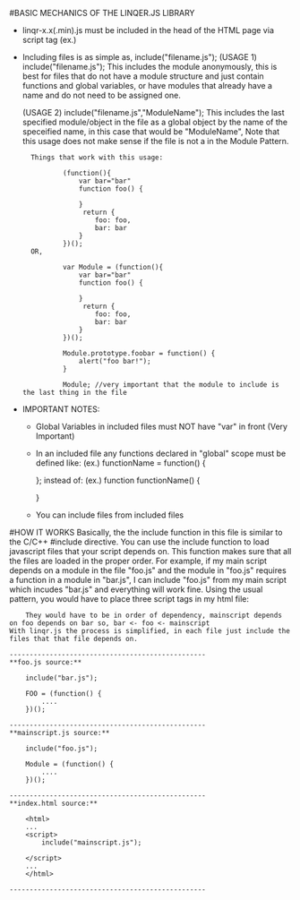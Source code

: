 #BASIC MECHANICS OF THE LINQER.JS LIBRARY
- linqr-x.x(.min).js must be included in the head of the HTML page via script tag
    (ex.) <script src="linqr-1.1.js"></script>

- Including files is as simple as, include("filename.js");
    (USAGE 1) include("filename.js");
        This includes the module anonymously, this is best for files that do not have a module structure and just contain functions and global variables,
        or have modules that already have a name and do not need to be assigned one.

    (USAGE 2) include("filename.js","ModuleName");
        This includes the last specified module/object in the file as a global object by the name of the speceified name, in this case that would be "ModuleName",
        Note that this usage does not make sense if the file is not a in the Module Pattern.

        Things that work with this usage:

                (function(){
                    var bar="bar"
                    function foo() {

                    }
                     return {
                        foo: foo,
                        bar: bar
                    }
                })();
        OR,

                var Module = (function(){
                    var bar="bar"
                    function foo() {

                    }
                     return {
                        foo: foo,
                        bar: bar
                    }
                })();

                Module.prototype.foobar = function() {
                    alert("foo bar!");
                }

                Module; //very important that the module to include is the last thing in the file

- IMPORTANT NOTES:
    - Global Variables in included files must NOT have "var" in front (Very Important)
    - In an included file any functions declared in "global" scope must be defined like:
        (ex.) functionName = function() {

        };
    instead of:
        (ex.) function functionName() {

        }
    - You can include files from included files

#HOW IT WORKS
        Basically, the the include function in this file is similar to the C/C++ #include directive. You can use the
    include function to load javascript files that your script depends on. This function makes sure that all the
    files are loaded in the proper order. For example, if my main script depends on a module in the file "foo.js"
    and the module in "foo.js" requires a function in a module in "bar.js", I can include "foo.js" from my main
    script which incudes "bar.js" and everything will work fine.
        Using the usual pattern, you would have to place three script tags in my html file:
            <script src="bar.js"></script>
            <script src="foo.js"></script>
            <script src="mainscript.js"></script>


        They would have to be in order of dependency, mainscript depends on foo depends on bar so, bar <- foo <- mainscript
    With linqr.js the process is simplified, in each file just include the files that that file depends on.

    -------------------------------------------------
    **foo.js source:**

        include("bar.js");

        FOO = (function() {
            ....
        })();

    -------------------------------------------------
    **mainscript.js source:**

        include("foo.js");

        Module = (function() {
            ....
        })();

    -------------------------------------------------
    **index.html source:**

        <html>
        ...
        <script>
            include("mainscript.js");

        </script>
        ...
        </html>

    -------------------------------------------------

